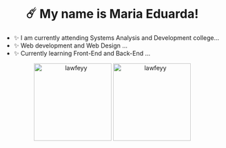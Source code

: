 <h1 align="center">☄️ My name is Maria Eduarda!</h1>


- ✨ I am currently attending Systems Analysis and Development college...
- ✨ Web development and Web Design ...
- ✨ Currently learning Front-End and Back-End ...

<div align="center">
<img height="180em" src="https://github-readme-stats.vercel.app/api/top-langs?username=lawfeyy&show_icons=true&locale=en&layout=compact" alt="lawfeyy" />
<img height="180em" src="https://github-readme-stats.vercel.app/api?username=lawfeyy&show_icons=true&theme=bear&locale=en" alt="lawfeyy" />
</div>

